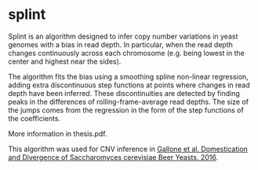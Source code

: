 # splint

Splint is an algorithm designed to infer copy number variations in yeast genomes with a bias in read depth. In particular, when the read depth changes continuously across each chromosome (e.g. being lowest in the center and highest near the sides).

The algorithm fits the bias using a smoothing spline non-linear regression, adding extra discontinuous step functions at points where changes in read depth have been inferred. These discontinuities are detected by finding peaks in the differences of rolling-frame-average read depths. The size of the jumps comes from the regression in the form of the step functions of the coefficients.

More information in thesis.pdf.

This algorithm was used for CNV inference in [Gallone et al. Domestication and Divergence of Saccharomyces cerevisiae Beer Yeasts. 2016](https://www.ncbi.nlm.nih.gov/pubmed/27610566).
